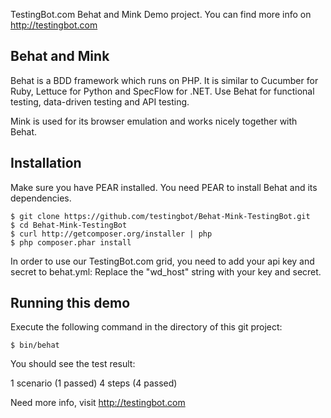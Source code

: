 TestingBot.com Behat and Mink Demo project.
You can find more info on http://testingbot.com

Behat and Mink
-------

Behat is a BDD framework which runs on PHP. 
It is similar to Cucumber for Ruby, Lettuce for Python and SpecFlow for .NET.
Use Behat for functional testing, data-driven testing and API testing.

Mink is used for its browser emulation and works nicely together with Behat.

Installation
-------------

Make sure you have PEAR installed. You need PEAR to install Behat and its dependencies.

	$ git clone https://github.com/testingbot/Behat-Mink-TestingBot.git
	$ cd Behat-Mink-TestingBot
	$ curl http://getcomposer.org/installer | php
	$ php composer.phar install
	
In order to use our TestingBot.com grid, you need to add your api key and secret to behat.yml:
Replace the "wd_host" string with your key and secret.

Running this demo
--------------------------

Execute the following command in the directory of this git project:

	$ bin/behat
  
You should see the test result:

   1 scenario (1 passed)
	 4 steps (4 passed)


Need more info, visit http://testingbot.com